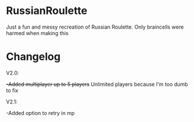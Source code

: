 # RussianRoulette
Just a fun and messy recreation of Russian Roulette. Only braincells were harmed when making this
# Changelog
V2.0:

~~-Added multiplayer up to 5 players~~ Unlimited players because I'm too dumb to fix

V2.1: 

-Added option to retry in mp
